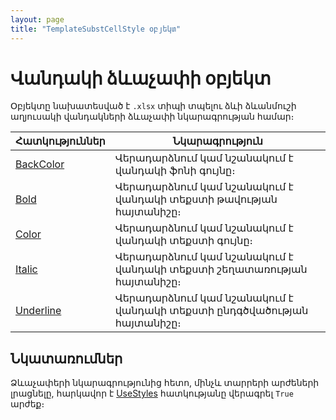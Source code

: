 ```yaml
---
layout: page
title: "TemplateSubstCellStyle օբյեկտ"
---
```


# Վանդակի ձևաչափի օբյեկտ

Օբյեկտը նախատեսված է `.xlsx` տիպի տպելու ձևի ձևանմուշի աղյուսակի վանդակների ձևաչափի նկարագրության համար։


| Հատկություններ | Նկարագրություն |
|--|--|
| [BackColor](TemplateSubstCellStyle/BackColor.md) | Վերադարձնում կամ նշանակում է վանդակի ֆոնի գույնը։ |
| [Bold](TemplateSubstCellStyle/Bold.md) | Վերադարձնում կամ նշանակում է վանդակի տեքստի թավության հայտանիշը։ |
| [Color](TemplateSubstCellStyle/Color.md) | Վերադարձնում կամ նշանակում է վանդակի տեքստի գույնը։ |
| [Italic](TemplateSubstCellStyle/Italic.md) | Վերադարձնում կամ նշանակում է վանդակի տեքստի շեղատառության հայտանիշը։ |
| [Underline](TemplateSubstCellStyle/Underline.md) | Վերադարձնում կամ նշանակում է վանդակի տեքստի ընդգծվածության հայտանիշը։ |

## Նկատառումներ

Ձևաչափերի նկարագրությունից հետո, մինչև տարրերի արժեների լրացնելը, հարկավոր է [UseStyles](TemplateSubstitution/UseStyles.html) հատկությանը վերագրել `True` արժեք։

